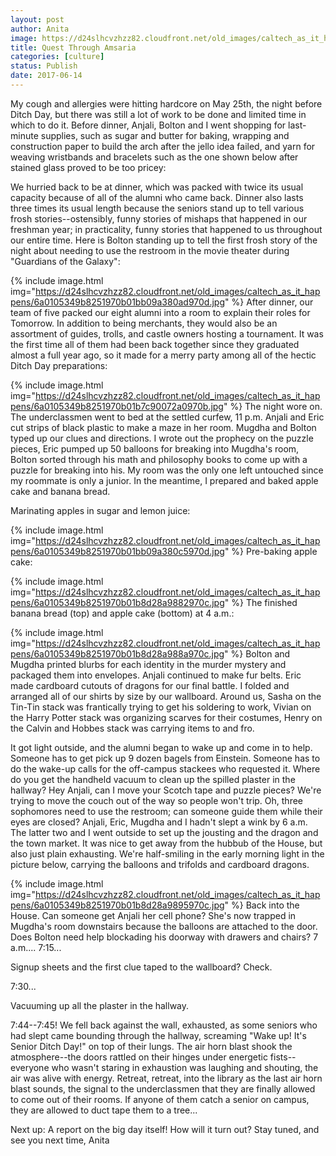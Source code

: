 ```yaml
---
layout: post
author: Anita
image: https://d24slhcvzhzz82.cloudfront.net/old_images/caltech_as_it_happens/6a0105349b8251970b01bb09a380a6970d.jpg
title: Quest Through Amsaria
categories: [culture]
status: Publish
date: 2017-06-14
---
```


My cough and allergies were hitting hardcore on May 25th, the night before Ditch Day, but there was still a lot of work to be done and limited time in which to do it. Before dinner, Anjali, Bolton and I went shopping for last-minute supplies, such as sugar and butter for baking, wrapping and construction paper to build the arch after the jello idea failed, and yarn for weaving wristbands and bracelets such as the one shown below after stained glass proved to be too pricey:

We hurried back to be at dinner, which was packed with twice its usual capacity because of all of the alumni who came back. Dinner also lasts three times its usual length because the seniors stand up to tell various frosh stories--ostensibly, funny stories of mishaps that happened in our freshman year; in practicality, funny stories that happened to us throughout our entire time. Here is Bolton standing up to tell the first frosh story of the night about needing to use the restroom in the movie theater during "Guardians of the Galaxy":


{% include image.html img="https://d24slhcvzhzz82.cloudfront.net/old_images/caltech_as_it_happens/6a0105349b8251970b01bb09a380ad970d.jpg" %}
After dinner, our team of five packed our eight alumni into a room to explain their roles for Tomorrow. In addition to being merchants, they would also be an assortment of guides, trolls, and castle owners hosting a tournament. It was the first time all of them had been back together since they graduated almost a full year ago, so it made for a merry party among all of the hectic Ditch Day preparations:


{% include image.html img="https://d24slhcvzhzz82.cloudfront.net/old_images/caltech_as_it_happens/6a0105349b8251970b01b7c90072a0970b.jpg" %}
The night wore on. The underclassmen went to bed at the settled curfew, 11 p.m. Anjali and Eric cut strips of black plastic to make a maze in her room. Mugdha and Bolton typed up our clues and directions. I wrote out the prophecy on the puzzle pieces, Eric pumped up 50 balloons for breaking into Mugdha's room, Bolton sorted through his math and philosophy books to come up with a puzzle for breaking into his. My room was the only one left untouched since my roommate is only a junior. In the meantime, I prepared and baked apple cake and banana bread.

Marinating apples in sugar and lemon juice:


{% include image.html img="https://d24slhcvzhzz82.cloudfront.net/old_images/caltech_as_it_happens/6a0105349b8251970b01bb09a380c5970d.jpg" %}
Pre-baking apple cake:


{% include image.html img="https://d24slhcvzhzz82.cloudfront.net/old_images/caltech_as_it_happens/6a0105349b8251970b01b8d28a9882970c.jpg" %}
The finished banana bread (top) and apple cake (bottom) at 4 a.m.:


{% include image.html img="https://d24slhcvzhzz82.cloudfront.net/old_images/caltech_as_it_happens/6a0105349b8251970b01b8d28a988a970c.jpg" %}
Bolton and Mugdha printed blurbs for each identity in the murder mystery and packaged them into envelopes. Anjali continued to make fur belts. Eric made cardboard cutouts of dragons for our final battle. I folded and arranged all of our shirts by size by our wallboard. Around us, Sasha on the Tin-Tin stack was frantically trying to get his soldering to work, Vivian on the Harry Potter stack was organizing scarves for their costumes, Henry on the Calvin and Hobbes stack was carrying items to and fro.

It got light outside, and the alumni began to wake up and come in to help. Someone has to get pick up 9 dozen bagels from Einstein. Someone has to do the wake-up calls for the off-campus stackees who requested it. Where do you get the handheld vacuum to clean up the spilled plaster in the hallway? Hey Anjali, can I move your Scotch tape and puzzle pieces? We're trying to move the couch out of the way so people won't trip. Oh, three sophomores need to use the restroom; can someone guide them while their eyes are closed?
Anjali, Eric, Mugdha and I hadn't slept a wink by 6 a.m. The latter two and I went outside to set up the jousting and the dragon and the town market. It was nice to get away from the hubbub of the House, but also just plain exhausting. We're half-smiling in the early morning light in the picture below, carrying the balloons and trifolds and cardboard dragons.


{% include image.html img="https://d24slhcvzhzz82.cloudfront.net/old_images/caltech_as_it_happens/6a0105349b8251970b01b8d28a9895970c.jpg" %}
Back into the House. Can someone get Anjali her cell phone? She's now trapped in Mugdha's room downstairs because the balloons are attached to the door. Does Bolton need help blockading his doorway with drawers and chairs?
7 a.m.... 7:15...

Signup sheets and the first clue taped to the wallboard? Check.

7:30...

Vacuuming up all the plaster in the hallway.

7:44--7:45!
We fell back against the wall, exhausted, as some seniors who had slept came bounding through the hallway, screaming "Wake up! It's Senior Ditch Day!" on top of their lungs. The air horn blast shook the atmosphere--the doors rattled on their hinges under energetic fists--everyone who wasn't staring in exhaustion was laughing and shouting, the air was alive with energy. Retreat, retreat, into the library as the last air horn blast sounds, the signal to the underclassmen that they are finally allowed to come out of their rooms. If anyone of them catch a senior on campus, they are allowed to duct tape them to a tree...

Next up: A report on the big day itself! How will it turn out?
Stay tuned, and see you next time,
Anita
